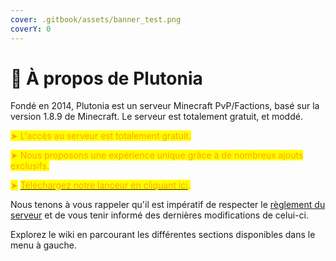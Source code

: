 ```yaml
---
cover: .gitbook/assets/banner_test.png
coverY: 0
---
```


# 👋 À propos de Plutonia

Fondé en 2014, Plutonia est un serveur Minecraft PvP/Factions, basé sur la version 1.8.9 de Minecraft. Le serveur est totalement gratuit, et moddé.



<mark style="color:orange;">➤ L'accès au serveur est totalement gratuit.</mark>

<mark style="color:orange;">➤ Nous proposons une expérience unique grâce à de nombreux ajouts exclusifs.</mark>

<mark style="color:orange;">➤</mark> [<mark style="color:orange;">Téléchargez notre lanceur en cliquant ici</mark>](https://plutonia-mc.fr/join)<mark style="color:orange;">.</mark>



Nous tenons à vous rappeler qu'il est impératif de respecter le [règlement du serveur](https://forum.plutonia-mc.fr/threads/102/) et de vous tenir informé des dernières modifications de celui-ci.



Explorez le wiki en parcourant les différentes sections disponibles dans le menu à gauche.
